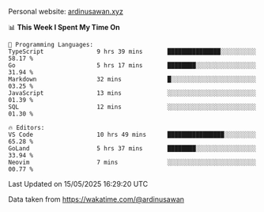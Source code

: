 Personal website: [ardinusawan.xyz](https://ardinusawan.xyz)

<!--START_SECTION:waka-->
📊 **This Week I Spent My Time On** 

```text
💬 Programming Languages: 
TypeScript               9 hrs 39 mins       ███████████████░░░░░░░░░░   58.17 % 
Go                       5 hrs 17 mins       ████████░░░░░░░░░░░░░░░░░   31.94 % 
Markdown                 32 mins             █░░░░░░░░░░░░░░░░░░░░░░░░   03.25 % 
JavaScript               13 mins             ░░░░░░░░░░░░░░░░░░░░░░░░░   01.39 % 
SQL                      12 mins             ░░░░░░░░░░░░░░░░░░░░░░░░░   01.30 % 

🔥 Editors: 
VS Code                  10 hrs 49 mins      ████████████████░░░░░░░░░   65.28 % 
GoLand                   5 hrs 37 mins       ████████░░░░░░░░░░░░░░░░░   33.94 % 
Neovim                   7 mins              ░░░░░░░░░░░░░░░░░░░░░░░░░   00.77 % 
```


 Last Updated on 15/05/2025 16:29:20 UTC
<!--END_SECTION:waka-->
Data taken from https://wakatime.com/@ardinusawan
